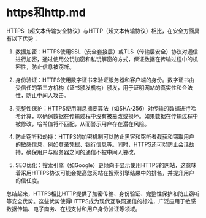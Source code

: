 # https和http.md

HTTPS（超文本传输安全协议）与HTTP（超文本传输协议）相比，在安全方面具有以下优势：
1.   数据加密：HTTPS使用SSL（安全套接层）或TLS（传输层安全）协议对通信进行加密，通过使用公钥加密和私钥解密的方式，保证数据在传输过程中的机密性，防止信息被窃听。

2. 身份验证：HTTPS使用数字证书来验证服务器和客户端的身份。数字证书由受信任的第三方机构（证书颁发机构）颁发，用于证明网站的真实性和合法性，防止中间人攻击。

3. 完整性保护：HTTPS使用消息摘要算法（如SHA-256）对传输的数据进行哈希计算，以确保数据在传输过程中没有被篡改或损坏。如果数据在传输过程中被修改，哈希值将不匹配，从而警示用户存在潜在风险。

4. 防止窃听和劫持：HTTPS的加密机制可以防止黑客和窃听者截获和窃取用户的敏感信息，例如登录凭据、银行信息等。同时，HTTPS还可以防止会话劫持，确保用户与服务器之间的通信不被中间人篡改。

5. SEO优化：搜索引擎（如Google）更倾向于显示使用HTTPS的网站，这意味着采用HTTPS协议可能会提高您网站在搜索引擎结果中的排名，并提升用户的信任度。

总结起来，HTTPS相比HTTP提供了加密传输、身份验证、完整性保护和防止窃听等安全优势。这些优势使得HTTPS成为现代互联网通信的标准，广泛应用于敏感数据传输、电子商务、在线支付和用户身份验证等领域。